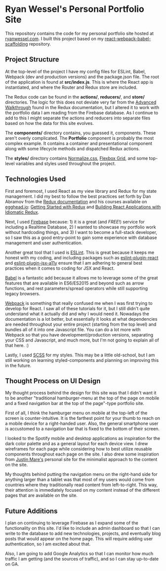 # Ryan Wessel's Personal Portfolio Site

This repository contains the code for my personal portfolio site hosted at [ryanwessel.com](https://ryanwessel.com). I built this project based on my [react-webpack-babel-scaffolding](https://github.com/rynjwssl/react-webpack-babel-scaffolding) repository.

## Project Structure

At the top-level of the project I have my config files for ESLint, Babel, Webpack (dev and production versions) and the package.json file. The root of the application is found at **src/index.js**. This is where the React app is instantiated, and where the Router and Redux store are included.

The Redux code can be found in the **actions/**, **reducers/**, and **store/** directories. The logic for this does not deviate very far from the [Advanced Walkthrough](https://redux.js.org/advanced) found in the Redux documentation, but I altered it to work with the portfolio data I am reading from the Firebase database. As I continue to add to this I might separate the actions and reducers into separate files based on how the data for this site evolves.

The **components/** directory contains, you guessed it, components. These aren't overly complicated. The **Portfolio** component is probably the most complex example. It contains a container and presentational component along with some lifecycle methods and dispatched Redux actions.

The **styles/** directory contains [Normalize.css](https://github.com/necolas/normalize.css), [Flexbox Grid](http://flexboxgrid.com/), and some top-level variables and styles used throughout the project.

## Technologies Used

First and foremost, I used React as my view library and Redux for my state management. I did my best to follow the best practices set forth by Dan Abramov from the [Redux documentation](https://redux.js.org/) and his courses available on [egghead.io](https://egghead.io): [Getting Started with Redux](https://egghead.io/courses/getting-started-with-redux) and [Building React Applications with Idiomatic Redux](https://egghead.io/courses/building-react-applications-with-idiomatic-redux).

Next, I used [Firebase](https://firebase.google.com/) because: 1) it is a great (and *FREE*!) service for including a Realtime Database, 2) I wanted to showcase my portfolio work without hardcoding things, and 3) I want to become a full-stack developer, so I saw this as a good entry-point to gain some experience with database management and user authentication.

Another great tool that I used is [ESLint](https://eslint.org/). This is great because it keeps me honest with my coding, and including packages such as [eslint-plugin-react](https://github.com/yannickcr/eslint-plugin-react) and [eslint-plugin-jsx-a11y](https://github.com/evcohen/eslint-plugin-jsx-a11y) ensure that I am adhering to general best practices when it comes to coding for JSX and React.

[Babel](https://babeljs.io/) is a fantastic add because it allows me to leverage some of the great features that are available in ES6/ES2015 and beyond such as arrow functions, and rest parameters/spread operators while still supporting legacy browsers.

[Webpack](https://webpack.js.org/) is something that really confused me when I was first trying to develop for React. I saw all of these tutorials for it, but I still didn't quite understand what it actually did and why I would need it. Nowadays the documentation is a lot better, but essentially it looks at what dependencies are needed throughout your entire project (starting from the top level) and bundles all of it into one Javascript file. You can do a lot more with Webpack so that you have development/production versions, separating your CSS and Javascript, and much more, but I'm not going to explain all of that here. :)

Lastly, I used [SCSS](https://sass-lang.com/) for my styles. This may be a little old-school, but I am still working on learning styled-components and planning on improving this in the future.

## Thought Process on UI Design
My thought process behind the design for this site was that I didn't want it to be another "traditional hamburger-menu at the top of the page on mobile and a fixed navigation bar at the top of the page"-type portfolio site.

First of all, I think the hamburger menu on mobile at the top-left of the screen is counter-intuitive. It is the farthest point for your thumb to reach on a mobile device for a right-handed user. Also, the general smartphone user is accustomed to a navigation bar that is fixed to the bottom of their screen.

I looked to the Spotify mobile and desktop applications as inspiration for the dark color palette and as a general layout for each device view. I drew wireframes for each page while considering how to best utilize reusable components throughout each page on the site. I also drew some inspiration from [Justin Mare's](http://justinmares.com) personal site for the minimalist approach to the content on the site.

My thoughts behind putting the navigation menu on the right-hand side for anything larger than a tablet was that most of my users would come from countries where they traditionally read content from left-to-right. This way, their attention is immediately focused on my content instead of the different pages that are available on the site.

## Future Additions

I plan on continuing to leverage Firebase as I expand some of the functionality on this site. I'd like to include an admin dashboard so that I can write to the database to add new technologies, projects, and eventually blog posts that would appear on the home page. This will require adding user authentication, so I am excited about that.

Also, I am going to add Google Analytics so that I can monitor how much traffic I am getting (and the sources of traffic), and so I can stay up-to-date on GA.